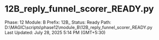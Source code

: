 # 12B_reply_funnel_scorer_READY.py

Phase: 12
Module: B
Prefix: 12B_
Status: Ready
Path: D:\MAGIC\scripts\phase12\module_B\12B_reply_funnel_scorer_READY.py
Last Updated: July 28, 2025 5:14 PM (GMT+5:30)